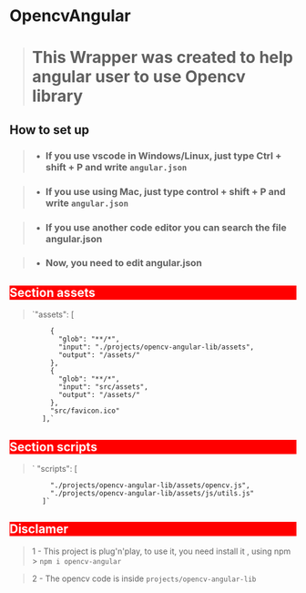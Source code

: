 # OpencvAngular

> # This Wrapper was created to help angular user to use Opencv library

## How to set up

> - ### If you use vscode in Windows/Linux, just type Ctrl + shift + P and write `angular.json`

> - ### If you use using Mac, just type control + shift + P and write `angular.json`

> - ### If you use another code editor you can search the file angular.json

> - ### Now, you need to edit angular.json

## <div style="background:red;color:white"> Section assets</div>

> `"assets": [

              {
                "glob": "**/*",
                "input": "./projects/opencv-angular-lib/assets",
                "output": "/assets/"
              },
              {
                "glob": "**/*",
                "input": "src/assets",
                "output": "/assets/"
              },
              "src/favicon.ico"
            ],`

## <div style="background:red;color:white"> Section scripts</div>

> ` "scripts": [

              "./projects/opencv-angular-lib/assets/opencv.js",
              "./projects/opencv-angular-lib/assets/js/utils.js"
            ]`


## <div style="background:red;color:white"> Disclamer </div>
>  1 -   This project is plug'n'play, to use it, you need install it , using npm > `npm i opencv-angular` 
 
>  2 -   The opencv code is inside `projects/opencv-angular-lib`  
